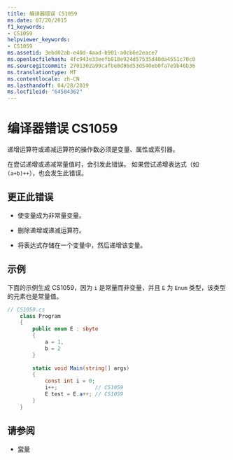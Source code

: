 ```yaml
---
title: 编译器错误 CS1059
ms.date: 07/20/2015
f1_keywords:
- CS1059
helpviewer_keywords:
- CS1059
ms.assetid: 3ebd02ab-e40d-4aad-b901-a0cb6e2eace7
ms.openlocfilehash: 4fc943e33eefb818e924d57535d40da4551c70c0
ms.sourcegitcommit: 2701302a99cafbe0d86d53d540eb0fa7e9b46b36
ms.translationtype: MT
ms.contentlocale: zh-CN
ms.lasthandoff: 04/28/2019
ms.locfileid: "64584362"
---
```

# <a name="compiler-error-cs1059"></a>编译器错误 CS1059
递增运算符或递减运算符的操作数必须是变量、属性或索引器。  
  
 在尝试递增或递减常量值时，会引发此错误。 如果尝试递增表达式（如 `(a+b)++`），也会发生此错误。  
  
## <a name="to-correct-this-error"></a>更正此错误  
  
- 使变量成为非常量变量。  
  
- 删除递增或递减运算符。  
  
- 将表达式存储在一个变量中，然后递增该变量。  
  
## <a name="example"></a>示例  
 下面的示例生成 CS1059，因为 `i` 是常量而非变量，并且 `E` 为 `Enum` 类型，该类型的元素也是常量值。  
  
```csharp  
// CS1059.cs  
    class Program  
    {  
        public enum E : sbyte  
        {  
            a = 1,  
            b = 2  
        }  
  
        static void Main(string[] args)  
        {  
            const int i = 0;  
            i++;            // CS1059  
            E test = E.a++; // CS1059  
        }  
    }  
```  
  
## <a name="see-also"></a>请参阅

- [常量](../../csharp/programming-guide/classes-and-structs/constants.md)

